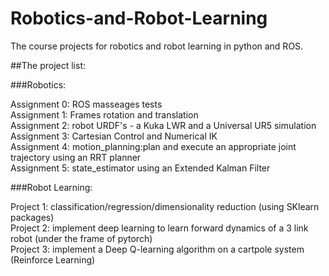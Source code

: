 # Robotics-and-Robot-Learning
The course projects for robotics and robot learning in python and ROS.

##The project list:<br>

###Robotics:<br>

  Assignment 0: ROS masseages tests<br>
  Assignment 1: Frames rotation and translation<br>
  Assignment 2: robot URDF's - a Kuka LWR and a Universal UR5 simulation<br>
  Assignment 3: Cartesian Control and Numerical IK<br>
  Assignment 4: motion_planning:plan and execute an appropriate joint trajectory using an RRT planner<br>
  Assignment 5: state_estimator using an Extended Kalman Filter<br>
  
###Robot Learning:<br>

  Project 1: classification/regression/dimensionality reduction (using SKlearn packages) <br>
  Project 2: implement deep learning to learn forward dynamics of a 3 link robot (under the frame of pytorch) <br>
  Project 3: implement a Deep Q-learning algorithm on a cartpole system (Reinforce Learning) <br>
